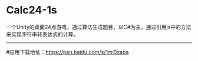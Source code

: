 # Calc24-1s
一个Unity的桌面24点游戏，通过算法生成题目，以C#为主，通过引用js中的方法来实现字符串转表达式的计算。
***

#应用下载地址：https://pan.baidu.com/s/1mi0xapa
